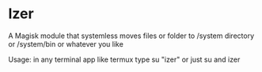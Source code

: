 # Izer
A Magisk module that systemless moves files or folder to /system directory or /system/bin or whatever you like



Usage:
in any terminal app like termux
type
su "izer"
or just su and izer
